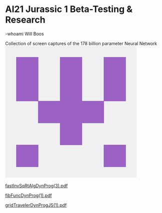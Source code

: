 # AI21 Jurassic 1 Beta-Testing & Research
-whoami Will Boos

Collection of screen captures of the 178 billion parameter Neural Network
![Github logo](78800556.png "Github logo")


[fastInvSqRtAlgDynProg(3).pdf](https://github.com/mannequinSkywalker/projects-github.io/files/6651848/fastInvSqRtAlgDynProg.3.pdf)


[fibFuncDynProg(1).pdf](https://github.com/mannequinSkywalker/projects-github.io/files/6651849/fibFuncDynProg.1.pdf)


[gridTravelerDynProgJS(1).pdf](https://github.com/mannequinSkywalker/projects-github.io/files/6651851/gridTravelerDynProgJS.1.pdf)
